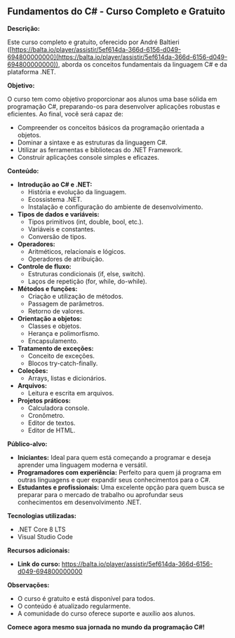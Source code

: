 ## Fundamentos do C# - Curso Completo e Gratuito

**Descrição:**

Este curso completo e gratuito, oferecido por André Baltieri ([https://balta.io/player/assistir/5ef614da-366d-6156-d049-694800000000](https://balta.io/player/assistir/5ef614da-366d-6156-d049-694800000000)), aborda os conceitos fundamentais da linguagem C# e da plataforma .NET.

**Objetivo:**

O curso tem como objetivo proporcionar aos alunos uma base sólida em programação C#, preparando-os para desenvolver aplicações robustas e eficientes. Ao final, você será capaz de:

* Compreender os conceitos básicos da programação orientada a objetos.
* Dominar a sintaxe e as estruturas da linguagem C#.
* Utilizar as ferramentas e bibliotecas do .NET Framework.
* Construir aplicações console simples e eficazes.

**Conteúdo:**

* **Introdução ao C# e .NET:**
  * História e evolução da linguagem.
  * Ecossistema .NET.
  * Instalação e configuração do ambiente de desenvolvimento.
* **Tipos de dados e variáveis:**
  * Tipos primitivos (int, double, bool, etc.).
  * Variáveis e constantes.
  * Conversão de tipos.
* **Operadores:**
  * Aritméticos, relacionais e lógicos.
  * Operadores de atribuição.
* **Controle de fluxo:**
  * Estruturas condicionais (if, else, switch).
  * Laços de repetição (for, while, do-while).
* **Métodos e funções:**
  * Criação e utilização de métodos.
  * Passagem de parâmetros.
  * Retorno de valores.
* **Orientação a objetos:**
  * Classes e objetos.
  * Herança e polimorfismo.
  * Encapsulamento.
* **Tratamento de exceções:**
  * Conceito de exceções.
  * Blocos try-catch-finally.
* **Coleções:**
  * Arrays, listas e dicionários.
* **Arquivos:**
  * Leitura e escrita em arquivos.
* **Projetos práticos:**
  * Calculadora console.
  * Cronômetro.
  * Editor de textos.
  * Editor de HTML.

**Público-alvo:**

* **Iniciantes:** Ideal para quem está começando a programar e deseja aprender uma linguagem moderna e versátil.
* **Programadores com experiência:** Perfeito para quem já programa em outras linguagens e quer expandir seus conhecimentos para o C#.
* **Estudantes e profissionais:** Uma excelente opção para quem busca se preparar para o mercado de trabalho ou aprofundar seus conhecimentos em desenvolvimento .NET.

**Tecnologias utilizadas:**

* .NET Core 8 LTS
* Visual Studio Code

**Recursos adicionais:**

* **Link do curso:** https://balta.io/player/assistir/5ef614da-366d-6156-d049-694800000000

**Observações:**

* O curso é gratuito e está disponível para todos.
* O conteúdo é atualizado regularmente.
* A comunidade do curso oferece suporte e auxílio aos alunos.

**Comece agora mesmo sua jornada no mundo da programação C#!**
